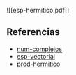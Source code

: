 ![[esp-hermitico.pdf]]

## Referencias
- [num-complejos](./num-complejos.md)
- [esp-vectorial](./esp-vectorial.md)
- [prod-hermitico](./prod-hermitico.md)
